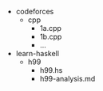 - codeforces
	- cpp
		- 1a.cpp
		- 1b.cpp
		- ...
- learn-haskell
	- h99
		- h99.hs
		- h99-analysis.md
